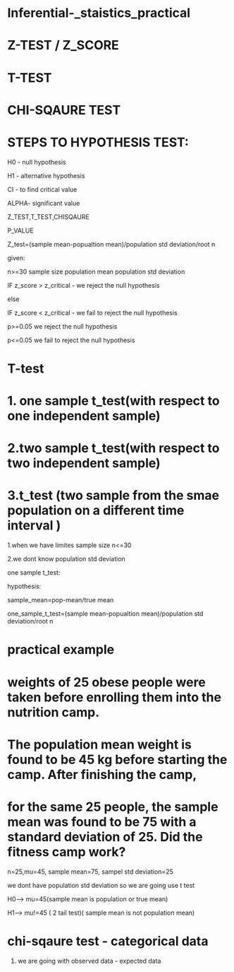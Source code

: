 # Inferential-_staistics_practical

# Z-TEST / Z_SCORE

# T-TEST

# CHI-SQAURE TEST

# STEPS TO HYPOTHESIS TEST:
H0 - null hypothesis

H1 - alternative hypothesis

CI - to find critical value

ALPHA- significant value

Z_TEST,T_TEST,CHISQAURE

P_VALUE

Z_test=(sample mean-popualtion mean)/population std deviation/root n

given:

n>=30 sample size
population mean
population std deviation

IF z_score > z_critical - we reject the null hypothesis

else

IF z_score < z_critical - we fail to reject the null hypothesis

p>=0.05 we reject the null hypothesis

p<=0.05 we fail to reject the null hypothesis



# T-test

# 1. one sample t_test(with respect to one independent sample)
# 2.two sample t_test(with respect to two independent sample)
# 3.t_test (two sample from the smae population on a different time interval )

1.when we have limites sample size n<=30

2.we dont know population std deviation

one sample t_test:

hypothesis:

sample_mean=pop-mean/true mean

one_sample_t_test=(sample mean-popualtion mean)/population std deviation/root n

# practical example
# weights of 25 obese people were taken before enrolling them into the nutrition camp. 
# The population mean weight is found to be 45 kg before starting the camp. After finishing the camp, 
# for the same 25 people, the sample mean was found to be 75 with a standard deviation of 25. Did the fitness camp work?

n=25,mu=45, sample mean=75, sampel std deviation=25

we dont have population std deviation so we are going use t test

H0--> mu=45(sample mean is population or true mean)

H1--> mu!=45 ( 2 tail test)( sample mean is not population mean)


# chi-sqaure test - categorical data
 1. we are going with observed data - expected data
